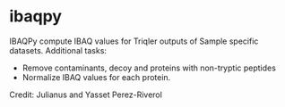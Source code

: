 # ibaqpy

IBAQPy compute IBAQ values for Triqler outputs of Sample specific datasets. Additional tasks:

- Remove contaminants, decoy and proteins with non-tryptic peptides
- Normalize IBAQ values for each protein.

Credit: Julianus and Yasset Perez-Riverol

